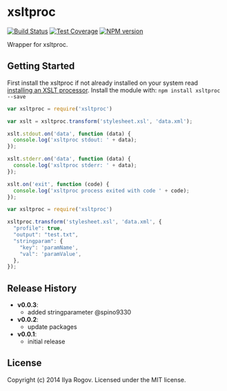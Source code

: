 # xsltproc

[![Build Status](https://secure.travis-ci.org/ilyar/xsltproc.svg?branch=master)](http://travis-ci.org/ilyar/xsltproc)
[![Test Coverage](https://codeclimate.com/github/ilyar/xsltproc/badges/coverage.svg)](https://codeclimate.com/github/ilyar/xsltproc/coverage)
[![NPM version](https://badge.fury.io/js/xsltproc.svg)](http://badge.fury.io/js/xsltproc)

Wrapper for xsltproc.

## Getting Started

First install the xsltproc if not already installed on your system read [installing an XSLT processor](http://www.sagehill.net/docbookxsl/InstallingAProcessor.html).
Install the module with: `npm install xsltproc --save`

```javascript
var xsltproc = require('xsltproc')

var xslt = xsltproc.transform('stylesheet.xsl', 'data.xml');

xslt.stdout.on('data', function (data) {
  console.log('xsltproc stdout: ' + data);
});

xslt.stderr.on('data', function (data) {
  console.log('xsltproc stderr: ' + data);
});

xslt.on('exit', function (code) {
  console.log('xsltproc process exited with code ' + code);
});
```

```javascript
var xsltproc = require('xsltproc')

xsltproc.transform('stylesheet.xsl', 'data.xml', {
  "profile": true,
  "output": "test.txt",
  "stringparam": {
    "key": 'paramName',
    "val": 'paramValue',
  },
});
```

## Release History
- **v0.0.3**:
    - added stringparameter @spino9330
- **v0.0.2**:
    - update packages
- **v0.0.1**:
    - initial release
    
## License
Copyright (c) 2014 Ilya Rogov. Licensed under the MIT license.
